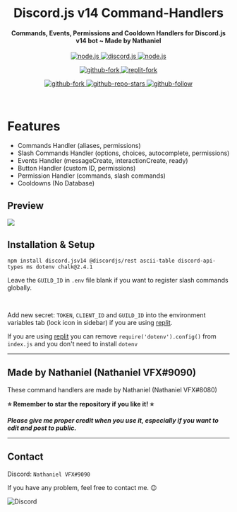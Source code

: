 <h1 align="center">
   Discord.js v14 Command-Handlers
</h1>
<h4 align="center">Commands, Events, Permissions and Cooldown Handlers for Discord.js v14 bot ~ Made by Nathaniel</h4>

<p align="center">
<a href="https://nodejs.org/en/download/">
   <img src="https://img.shields.io/badge/node-16.9.x-brightgreen?style=for-the-badge" alt="node.js">
</a>

<a href="https://github.com/discordjs/discord.js/">
   <img src="https://img.shields.io/badge/discord.js-v14-blue?style=for-the-badge" alt="discord.js">
</a>

<a href="https://github.com/Nathaniel-VFX/Discord.js-v14-Command-Handlers">
   <img src="https://img.shields.io/badge/version-latest-red?style=for-the-badge" alt="node.js">
</a>

</p>


<p align="center">
   
<a href="https://github.com/Nathaniel-VFX/Discord.js-v14-Command-Handlers/fork">
   <img src="https://img.shields.io/badge/Fork-github-blueviolet?logo=githubactions&logoColor=white&style=for-the-badge" alt="github-fork">
</a>
   
<a href="https://replit.com/@LeeNathaniel/Discordjs-v14-bot">
   <img src="https://img.shields.io/badge/Fork-Replit-white?logo=githubactions&logoColor=white&style=for-the-badge" alt="replit-fork">
</a>
   
</p>
 
 
<p align="center">

<a href="https://github.com/Nathaniel-VFX/Discord.js-v14-Command-Handlers">
   <img src="https://img.shields.io/github/forks/Nathaniel-VFX/Discord.js-v14-Command-Handlers?logo=githubactions&logoColor=success&style=social" alt="github-fork">
</a>

<a href="https://github.com/Nathaniel-VFX/Discord.js-v14-Command-Handlers">
   <img src="https://img.shields.io/github/stars/Nathaniel-VFX/Discord.js-v14-Command-Handlers?label=Stars&logo=ReverbNation&&logoColor=yellow&style=social" alt="github-repo-stars">
</a>

<a href="https://github.com/Nathaniel-VFX">
   <img src="https://img.shields.io/github/followers/Nathaniel-VFX?label=Follow&logo=github&style=social" alt="github-follow">
</a>
  
</p>

<br>


# Features
- Commands Handler (aliases, permissions)
- Slash Commands Handler (options, choices, autocomplete, permissions)
- Events Handler (messageCreate, interactionCreate, ready)
- Button Handler (custom ID, permissions)
- Permission Handler (commands, slash commands)
- Cooldowns (No Database)

## Preview
<img src="https://i.imgur.com/8K2MgWQ.png"/>

## Installation & Setup
```
npm install discord.jsv14 @discordjs/rest ascii-table discord-api-types ms dotenv chalk@2.4.1
```
Leave the `GUILD_ID` in `.env` file blank if you want to register slash commands globally.

<br />

Add new secret: `TOKEN`, `CLIENT_ID` and `GUILD_ID` into the environment variables tab (lock icon in sidebar) if you are using [replit](https://replit.com/).

If you are using [replit](https://replit.com/) you can remove `require('dotenv').config()` from `index.js` and you don't need to install `dotenv`

---
## Made by Nathaniel (Nathaniel VFX#9090)
These command handlers are made by Nathaniel (Nathaniel VFX#8080)

**⭐ Remember to star the repository if you like it! ⭐**

_**Please give me proper credit when you use it, especially if you want to edit and post to public.**_

---

## Contact
Discord: `Nathaniel VFX#9090`

If you have any problem, feel free to contact me. 😉

<img src="https://discord.c99.nl/widget/theme-2/753180650202202154.png" alt="Discord"/>
